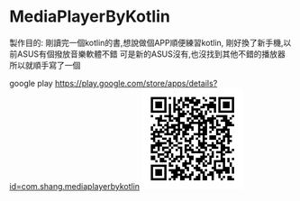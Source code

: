# MediaPlayerByKotlin

  製作目的:
    剛讀完一個kotlin的書,想說做個APP順便練習kotlin,
  剛好換了新手機,以前ASUS有個撥放音樂軟體不錯
  可是新的ASUS沒有,也沒找到其他不錯的播放器
  所以就順手寫了一個

  google play
  https://play.google.com/store/apps/details?id=com.shang.mediaplayerbykotlin
  ![alt](https://github.com/CiaShangLin/MediaPlayerByKotlin/blob/master/180731231505.png)
